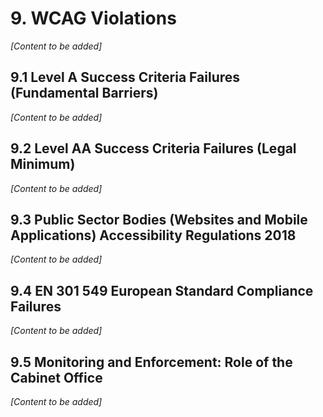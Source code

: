 # 9. WCAG Violations

*[Content to be added]*


## 9.1 Level A Success Criteria Failures (Fundamental Barriers)

*[Content to be added]*

## 9.2 Level AA Success Criteria Failures (Legal Minimum)

*[Content to be added]*

## 9.3 Public Sector Bodies (Websites and Mobile Applications) Accessibility Regulations 2018

*[Content to be added]*

## 9.4 EN 301 549 European Standard Compliance Failures

*[Content to be added]*

## 9.5 Monitoring and Enforcement: Role of the Cabinet Office

*[Content to be added]*
